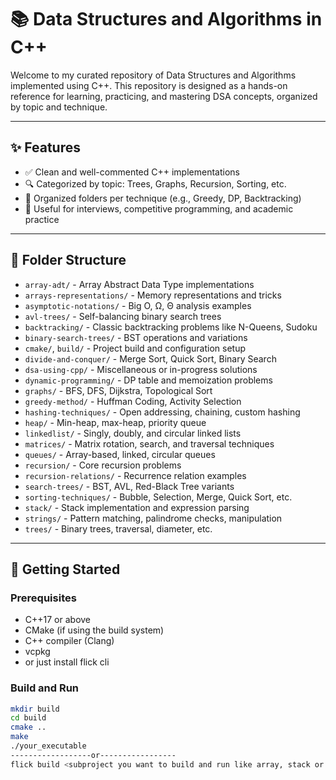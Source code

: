 # 📚 Data Structures and Algorithms in C++

Welcome to my curated repository of Data Structures and Algorithms implemented using C++. This repository is designed as a hands-on reference for learning, practicing, and mastering DSA concepts, organized by topic and technique.

---

## ✨ Features

- ✅ Clean and well-commented C++ implementations
- 🔍 Categorized by topic: Trees, Graphs, Recursion, Sorting, etc.
- 📂 Organized folders per technique (e.g., Greedy, DP, Backtracking)
- 🧪 Useful for interviews, competitive programming, and academic practice

---

## 📁 Folder Structure

- `array-adt/` - Array Abstract Data Type implementations
- `arrays-representations/` - Memory representations and tricks
- `asymptotic-notations/` - Big O, Ω, Θ analysis examples
- `avl-trees/` - Self-balancing binary search trees
- `backtracking/` - Classic backtracking problems like N-Queens, Sudoku
- `binary-search-trees/` - BST operations and variations
- `cmake/`, `build/` - Project build and configuration setup
- `divide-and-conquer/` - Merge Sort, Quick Sort, Binary Search
- `dsa-using-cpp/` - Miscellaneous or in-progress solutions
- `dynamic-programming/` - DP table and memoization problems
- `graphs/` - BFS, DFS, Dijkstra, Topological Sort
- `greedy-method/` - Huffman Coding, Activity Selection
- `hashing-techniques/` - Open addressing, chaining, custom hashing
- `heap/` - Min-heap, max-heap, priority queue
- `linkedlist/` - Singly, doubly, and circular linked lists
- `matrices/` - Matrix rotation, search, and traversal techniques
- `queues/` - Array-based, linked, circular queues
- `recursion/` - Core recursion problems
- `recursion-relations/` - Recurrence relation examples
- `search-trees/` - BST, AVL, Red-Black Tree variants
- `sorting-techniques/` - Bubble, Selection, Merge, Quick Sort, etc.
- `stack/` - Stack implementation and expression parsing
- `strings/` - Pattern matching, palindrome checks, manipulation
- `trees/` - Binary trees, traversal, diameter, etc.

---

## 🚀 Getting Started

### Prerequisites
- C++17 or above
- CMake (if using the build system)
- C++ compiler (Clang)
- vcpkg
- or just install flick cli
### Build and Run
```bash
mkdir build
cd build
cmake ..
make
./your_executable
------------------or-----------------
flick build <subproject you want to build and run like array, stack or tree>
